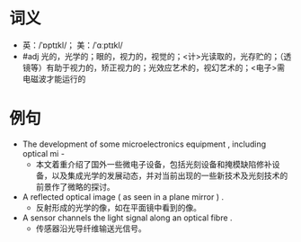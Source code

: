 # 词义
- 英：/ˈɒptɪkl/； 美：/ˈɑːptɪkl/
- #adj 光的，光学的；眼的，视力的，视觉的；<计>光读取的，光存贮的；（透镜等）有助于视力的，矫正视力的；光效应艺术的，视幻艺术的；<电子>需电磁波才能运行的
# 例句
- The development of some microelectronics equipment , including optical mi -
	- 本文着重介绍了国外一些微电子设备，包括光刻设备和掩模缺陷修补设备，以及集成光学的发展动态，并对当前出现的一些新技术及光刻技术的前景作了微略的探讨。
- A reflected optical image ( as seen in a plane mirror ) .
	- 反射形成的光学的像，如在平面镜中看到的像。
- A sensor channels the light signal along an optical fibre .
	- 传感器沿光导纤维输送光信号。
